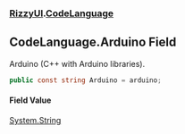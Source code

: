 ### [RizzyUI](RizzyUI 'RizzyUI').[CodeLanguage](RizzyUI.CodeLanguage 'RizzyUI.CodeLanguage')

## CodeLanguage.Arduino Field

Arduino (C++ with Arduino libraries).

```csharp
public const string Arduino = arduino;
```

#### Field Value
[System.String](https://docs.microsoft.com/en-us/dotnet/api/System.String 'System.String')
